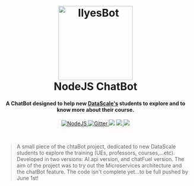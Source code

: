 
<h1 align="center">
  <br>
  <img src="http://www.girliemac.com/assets/images/articles/2017/01/cover-facebook-apiai-bot.png" alt="IlyesBot" width="200">
  <br>
  NodeJS ChatBot
  <br>
</h1>

<h4 align="center">A ChatBot designed to help new <a href="https://www.universite-paris-saclay.fr/fr/education/master/m2-gestion-de-donnees-dans-un-monde-numerique-data-management-in-a-digital-world#presentation-m2" target="_blank">DataScale's</a> students to explore and to know more about their course.</h4>

<p align="center">
  <a href="https://nodejs.org/en/">
    <img src="https://opbeat.com/images/stacks/logo_nodejs_alt.svg" alt="NodeJS">
  </a>
  <a href="https://badge.fury.io/js/electron-markdownify">
    <img src="https://img.shields.io/pypi/dd/Django.svg"
         alt="Gitter">
  </a>
  <a href="https://gitter.im/amitmerchant1990/electron-markdownify"><img src="https://badges.gitter.im/amitmerchant1990/electron-markdownify.svg"></a>
  <a href="https://saythanks.io/to/amitmerchant1990">
      <img src="https://img.shields.io/node/v/gh-badges.svg">
  </a>
  <a href="https://www.paypal.me/AmitMerchant">
    <img src="https://img.shields.io/npm/v/@cycle/core.svg">
  </a>
</p>
<br>




> A small piece of the chtaBot project, dedicated to new DataScale students to explore the training (UEs, professors, courses,...etc). Developed in two versions: AI.api version, and chatFuel version. The aim of the project was to try out the Microservices architecture and the chatBot feature. The code isn't complete yet...to be full pushed by June 1st!
